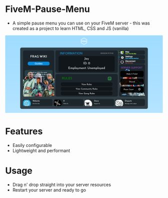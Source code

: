 # FiveM-Pause-Menu

- A simple pause menu you can use on your FiveM server - this was created as a project to learn HTML, CSS and JS (vanilla)

![alt text](image.png)

# Features 
- Easily configurable
- Lightweight and performant

# Usage
- Drag n' drop straight into your server resources
- Restart your server and ready to go
